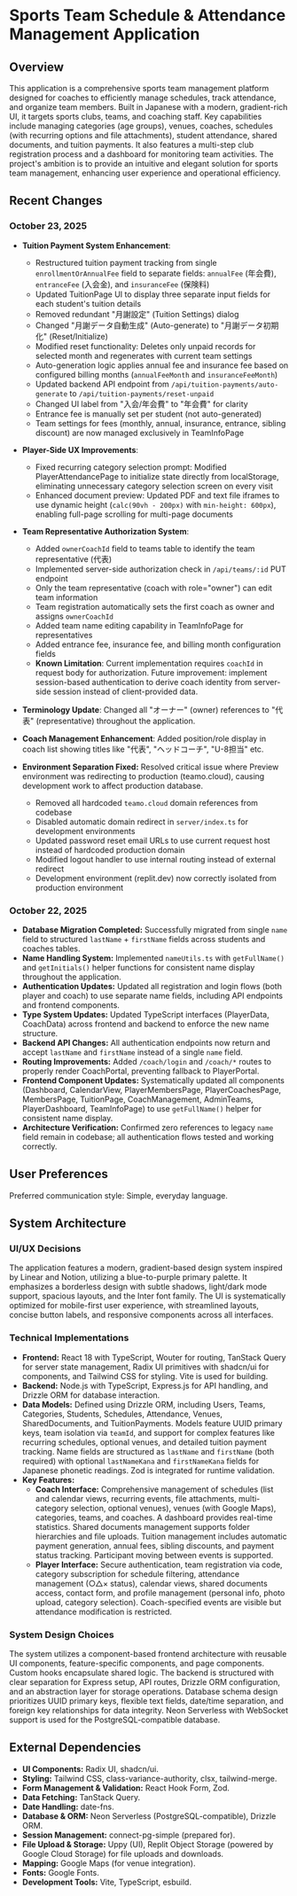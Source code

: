 # Sports Team Schedule & Attendance Management Application

## Overview
This application is a comprehensive sports team management platform designed for coaches to efficiently manage schedules, track attendance, and organize team members. Built in Japanese with a modern, gradient-rich UI, it targets sports clubs, teams, and coaching staff. Key capabilities include managing categories (age groups), venues, coaches, schedules (with recurring options and file attachments), student attendance, shared documents, and tuition payments. It also features a multi-step club registration process and a dashboard for monitoring team activities. The project's ambition is to provide an intuitive and elegant solution for sports team management, enhancing user experience and operational efficiency.

## Recent Changes

### October 23, 2025
*   **Tuition Payment System Enhancement**:
    *   Restructured tuition payment tracking from single `enrollmentOrAnnualFee` field to separate fields: `annualFee` (年会費), `entranceFee` (入会金), and `insuranceFee` (保険料)
    *   Updated TuitionPage UI to display three separate input fields for each student's tuition details
    *   Removed redundant "月謝設定" (Tuition Settings) dialog
    *   Changed "月謝データ自動生成" (Auto-generate) to "月謝データ初期化" (Reset/Initialize)
    *   Modified reset functionality: Deletes only unpaid records for selected month and regenerates with current team settings
    *   Auto-generation logic applies annual fee and insurance fee based on configured billing months (`annualFeeMonth` and `insuranceFeeMonth`)
    *   Updated backend API endpoint from `/api/tuition-payments/auto-generate` to `/api/tuition-payments/reset-unpaid`
    *   Changed UI label from "入会/年会費" to "年会費" for clarity
    *   Entrance fee is manually set per student (not auto-generated)
    *   Team settings for fees (monthly, annual, insurance, entrance, sibling discount) are now managed exclusively in TeamInfoPage

*   **Player-Side UX Improvements**:
    *   Fixed recurring category selection prompt: Modified PlayerAttendancePage to initialize state directly from localStorage, eliminating unnecessary category selection screen on every visit
    *   Enhanced document preview: Updated PDF and text file iframes to use dynamic height (`calc(90vh - 200px)` with `min-height: 600px`), enabling full-page scrolling for multi-page documents

*   **Team Representative Authorization System**:
    *   Added `ownerCoachId` field to teams table to identify the team representative (代表)
    *   Implemented server-side authorization check in `/api/teams/:id` PUT endpoint
    *   Only the team representative (coach with role="owner") can edit team information
    *   Team registration automatically sets the first coach as owner and assigns `ownerCoachId`
    *   Added team name editing capability in TeamInfoPage for representatives
    *   Added entrance fee, insurance fee, and billing month configuration fields
    *   **Known Limitation**: Current implementation requires `coachId` in request body for authorization. Future improvement: implement session-based authentication to derive coach identity from server-side session instead of client-provided data.

*   **Terminology Update**: Changed all "オーナー" (owner) references to "代表" (representative) throughout the application.

*   **Coach Management Enhancement**: Added position/role display in coach list showing titles like "代表", "ヘッドコーチ", "U-8担当" etc.

*   **Environment Separation Fixed:** Resolved critical issue where Preview environment was redirecting to production (teamo.cloud), causing development work to affect production database.
    *   Removed all hardcoded `teamo.cloud` domain references from codebase
    *   Disabled automatic domain redirect in `server/index.ts` for development environments
    *   Updated password reset email URLs to use current request host instead of hardcoded production domain
    *   Modified logout handler to use internal routing instead of external redirect
    *   Development environment (replit.dev) now correctly isolated from production environment

### October 22, 2025
*   **Database Migration Completed:** Successfully migrated from single `name` field to structured `lastName` + `firstName` fields across students and coaches tables.
*   **Name Handling System:** Implemented `nameUtils.ts` with `getFullName()` and `getInitials()` helper functions for consistent name display throughout the application.
*   **Authentication Updates:** Updated all registration and login flows (both player and coach) to use separate name fields, including API endpoints and frontend components.
*   **Type System Updates:** Updated TypeScript interfaces (PlayerData, CoachData) across frontend and backend to enforce the new name structure.
*   **Backend API Changes:** All authentication endpoints now return and accept `lastName` and `firstName` instead of a single `name` field.
*   **Routing Improvements:** Added `/coach/login` and `/coach/*` routes to properly render CoachPortal, preventing fallback to PlayerPortal.
*   **Frontend Component Updates:** Systematically updated all components (Dashboard, CalendarView, PlayerMembersPage, PlayerCoachesPage, MembersPage, TuitionPage, CoachManagement, AdminTeams, PlayerDashboard, TeamInfoPage) to use `getFullName()` helper for consistent name display.
*   **Architecture Verification:** Confirmed zero references to legacy `name` field remain in codebase; all authentication flows tested and working correctly.

## User Preferences
Preferred communication style: Simple, everyday language.

## System Architecture

### UI/UX Decisions
The application features a modern, gradient-based design system inspired by Linear and Notion, utilizing a blue-to-purple primary palette. It emphasizes a borderless design with subtle shadows, light/dark mode support, spacious layouts, and the Inter font family. The UI is systematically optimized for mobile-first user experience, with streamlined layouts, concise button labels, and responsive components across all interfaces.

### Technical Implementations
*   **Frontend:** React 18 with TypeScript, Wouter for routing, TanStack Query for server state management, Radix UI primitives with shadcn/ui for components, and Tailwind CSS for styling. Vite is used for building.
*   **Backend:** Node.js with TypeScript, Express.js for API handling, and Drizzle ORM for database interaction.
*   **Data Models:** Defined using Drizzle ORM, including Users, Teams, Categories, Students, Schedules, Attendance, Venues, SharedDocuments, and TuitionPayments. Models feature UUID primary keys, team isolation via `teamId`, and support for complex features like recurring schedules, optional venues, and detailed tuition payment tracking. Name fields are structured as `lastName` and `firstName` (both required) with optional `lastNameKana` and `firstNameKana` fields for Japanese phonetic readings. Zod is integrated for runtime validation.
*   **Key Features:**
    *   **Coach Interface:** Comprehensive management of schedules (list and calendar views, recurring events, file attachments, multi-category selection, optional venues), venues (with Google Maps), categories, teams, and coaches. A dashboard provides real-time statistics. Shared documents management supports folder hierarchies and file uploads. Tuition management includes automatic payment generation, annual fees, sibling discounts, and payment status tracking. Participant moving between events is supported.
    *   **Player Interface:** Secure authentication, team registration via code, category subscription for schedule filtering, attendance management (○△× status), calendar views, shared documents access, contact form, and profile management (personal info, photo upload, category selection). Coach-specified events are visible but attendance modification is restricted.

### System Design Choices
The system utilizes a component-based frontend architecture with reusable UI components, feature-specific components, and page components. Custom hooks encapsulate shared logic. The backend is structured with clear separation for Express setup, API routes, Drizzle ORM configuration, and an abstraction layer for storage operations. Database schema design prioritizes UUID primary keys, flexible text fields, date/time separation, and foreign key relationships for data integrity. Neon Serverless with WebSocket support is used for the PostgreSQL-compatible database.

## External Dependencies
*   **UI Components:** Radix UI, shadcn/ui.
*   **Styling:** Tailwind CSS, class-variance-authority, clsx, tailwind-merge.
*   **Form Management & Validation:** React Hook Form, Zod.
*   **Data Fetching:** TanStack Query.
*   **Date Handling:** date-fns.
*   **Database & ORM:** Neon Serverless (PostgreSQL-compatible), Drizzle ORM.
*   **Session Management:** connect-pg-simple (prepared for).
*   **File Upload & Storage:** Uppy (UI), Replit Object Storage (powered by Google Cloud Storage) for file uploads and downloads.
*   **Mapping:** Google Maps (for venue integration).
*   **Fonts:** Google Fonts.
*   **Development Tools:** Vite, TypeScript, esbuild.